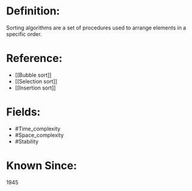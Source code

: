 

# Definition:
Sorting algorithms are a set of procedures used to arrange elements in a specific order.

# Reference:
- [[Bubble sort]]
- [[Selection sort]]
- [[Insertion sort]]

# Fields: 
- #Time_complexity
- #Space_complexity
- #Stability

# Known Since:
1945

